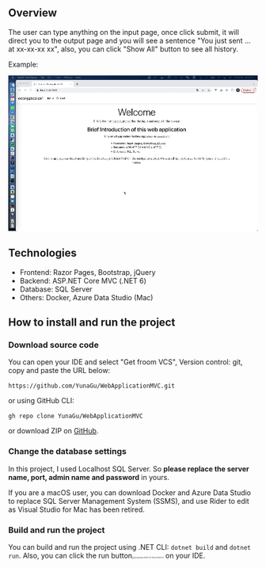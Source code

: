 ## Overview

The user can type anything on the input page, once click submit, it will direct you to the output page and you will see a sentence "You just sent ... at xx-xx-xx xx", also, you can click "Show All" button to see all history.

Example:

![/Users/yunkoo/Downloads/Screen Recording 2023-12-08 at 20.29.09.gif](https://github.com/YunaGu/WebApplicationMVC/blob/master/Screen%20Recording%202023-12-08%20at%2020.29.09.gif)


## Technologies

- Frontend: Razor Pages, Bootstrap, jQuery
- Backend: ASP.NET Core MVC (.NET 6)
- Database: SQL Server
- Others: Docker, Azure Data Studio (Mac)



## How to install and run the project

### Download source code

You can open your IDE and select "Get froom VCS", Version control: git, copy and paste the URL below:

```git
https://github.com/YunaGu/WebApplicationMVC.git
```

or using GitHub CLI:

```git
gh repo clone YunaGu/WebApplicationMVC
```

or download ZIP on [GitHub](https://github.com/YunaGu/WebApplicationMVC).

### Change the database settings

In this project, I used Localhost SQL Server. So **please replace the server name, port, admin name and password** in yours. 

If you are a macOS user, you can download Docker and Azure Data Studio to replace SQL Server Management System (SSMS), and use Rider to edit as Visual Studio for Mac has been retired.

### Build and run the project

You can build and run the project using .NET CLI: `dotnet build` and `dotnet run`. Also, you can click the run button<img src="/Users/yunkoo/Desktop/Screenshot 2023-12-08 at 20.55.04.png" alt="Screenshot 2023-12-08 at 20.55.04" style="zoom:25%;" /> on your IDE.

